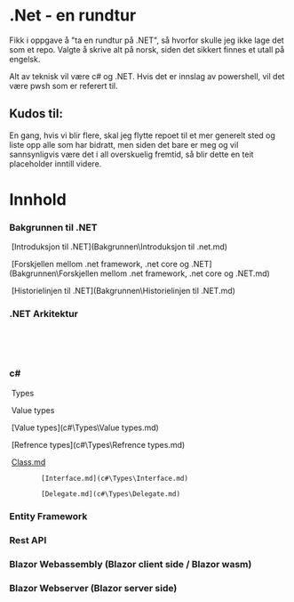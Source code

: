 # .Net - en rundtur

Fikk i oppgave å "ta en rundtur på .NET", så hvorfor skulle jeg ikke lage det som et repo.
Valgte å skrive alt på norsk, siden det sikkert finnes et utall på engelsk. 

Alt av teknisk vil være c# og .NET. 
Hvis det er innslag av powershell, vil det være pwsh som er referert til. 

## Kudos til:

En gang, hvis vi blir flere, skal jeg flytte repoet til et mer generelt sted og liste opp alle som har bidratt, men siden det bare er meg og vil sannsynligvis være det i all overskuelig fremtid, så blir dette en teit placeholder inntill videre. 

# Innhold

### Bakgrunnen til .NET

​	[Introduksjon til .NET](Bakgrunnen\Introduksjon til .net.md) 

​	[Forskjellen mellom .net framework, .net core og .NET](Bakgrunnen\Forskjellen mellom .net framework, .net core og .NET.md) 

​	[Historielinjen til .NET](Bakgrunnen\Historielinjen til .NET.md) 

### .NET Arkitektur

​	

​	

### c#

​	Types

​		Value types

​		 [Value types](c#\Types\Value types.md) 

​		[Refrence types](c#\Types\Refrence types.md) 

​			 [Class.md](c#\Types\Class.md) 

 			[Interface.md](c#\Types\Interface.md) 

 			[Delegate.md](c#\Types\Delegate.md) 



### Entity Framework





### Rest API





### Blazor Webassembly (Blazor client side / Blazor wasm)





### Blazor Webserver (Blazor server side)





















